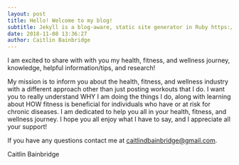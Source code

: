 ```yaml
---
layout: post
title: Hello! Welcome to my blog!
subtitle: Jekyll is a blog-aware, static site generator in Ruby https://jekyllrb.com
date: 2018-11-08 13:36:27
author: Caitlin Bainbridge
---
```

I am excited to share with with you my health, fitness, and wellness journey, knowledge, helpful information/tips, and research!

My mission is to inform you about the health, fitness, and wellness industry with a different approach other than just posting workouts that I do. I want you to really understand WHY I am doing the things I do, along with learning about HOW fitness is beneficial for individuals who have or at risk for chronic diseases. I am dedicated to help you all in your health, fitness, and wellness journey. I hope you all enjoy what I have to say, and I appreciate all your support! 

If you have any questions contact me at caitlindbainbridge@gmail.com.

Caitlin Bainbridge
